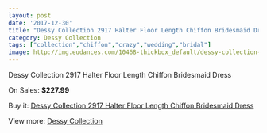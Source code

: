 ```yaml
---
layout: post
date: '2017-12-30'
title: "Dessy Collection 2917 Halter Floor Length Chiffon Bridesmaid Dress"
category: Dessy Collection
tags: ["collection","chiffon","crazy","wedding","bridal"]
image: http://img.eudances.com/10468-thickbox_default/dessy-collection-2917-halter-floor-length-chiffon-bridesmaid-dress.jpg
---
```

Dessy Collection 2917 Halter Floor Length Chiffon Bridesmaid Dress

On Sales: **$227.99**
<a href="https://www.eudances.com/en/dessy-collection/3404-dessy-collection-2917-halter-floor-length-chiffon-bridesmaid-dress.html"><amp-img layout="responsive" width="600" height="600" src="//img.eudances.com/10468-thickbox_default/dessy-collection-2917-halter-floor-length-chiffon-bridesmaid-dress.jpg" alt="Dessy Collection 2917 Halter Floor Length Chiffon Bridesmaid Dress 0" /></a>
<a href="https://www.eudances.com/en/dessy-collection/3404-dessy-collection-2917-halter-floor-length-chiffon-bridesmaid-dress.html"><amp-img layout="responsive" width="600" height="600" src="//img.eudances.com/10471-thickbox_default/dessy-collection-2917-halter-floor-length-chiffon-bridesmaid-dress.jpg" alt="Dessy Collection 2917 Halter Floor Length Chiffon Bridesmaid Dress 1" /></a>
<a href="https://www.eudances.com/en/dessy-collection/3404-dessy-collection-2917-halter-floor-length-chiffon-bridesmaid-dress.html"><amp-img layout="responsive" width="600" height="600" src="//img.eudances.com/10470-thickbox_default/dessy-collection-2917-halter-floor-length-chiffon-bridesmaid-dress.jpg" alt="Dessy Collection 2917 Halter Floor Length Chiffon Bridesmaid Dress 2" /></a>
<a href="https://www.eudances.com/en/dessy-collection/3404-dessy-collection-2917-halter-floor-length-chiffon-bridesmaid-dress.html"><amp-img layout="responsive" width="600" height="600" src="//img.eudances.com/10469-thickbox_default/dessy-collection-2917-halter-floor-length-chiffon-bridesmaid-dress.jpg" alt="Dessy Collection 2917 Halter Floor Length Chiffon Bridesmaid Dress 3" /></a>

Buy it: [Dessy Collection 2917 Halter Floor Length Chiffon Bridesmaid Dress](https://www.eudances.com/en/dessy-collection/3404-dessy-collection-2917-halter-floor-length-chiffon-bridesmaid-dress.html "Dessy Collection 2917 Halter Floor Length Chiffon Bridesmaid Dress")

View more: [Dessy Collection](https://www.eudances.com/en/60-Dessy-Collection "Dessy Collection")